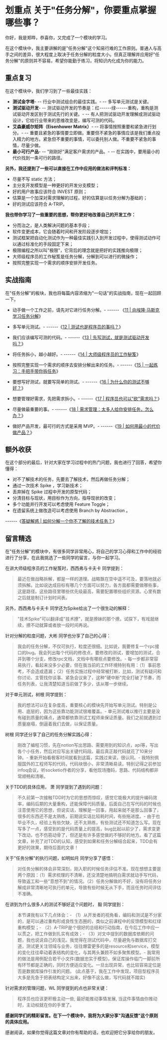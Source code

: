 # 划重点 关于"任务分解"，你要重点掌握哪些事？

你好，我是郑晔，恭喜你，又完成了一个模块的学习。

在这个模块中，我主要讲解的是"任务分解"这个知易行难的工作原则。普通人与高手之间的差异，很大程度上取决于任务分解的粒度大小。但真正理解并应用好"任务分解"的原则并不容易，希望你能勤于练习，将知识内化成为你的能力。

## 重点复习

在这个模块中，我们学习到了一些最佳实践：

-   **测试金字塔**- \-- 行业中测试组合的最佳实践。- \--
    多写单元测试是关键。
-   **测试驱动开发**- \--
    测试驱动开发的节奏是：红------绿------重构，重构是测试驱动开发区别于测试先行的关键。-
    \--
    有人把测试驱动开发理解成测试驱动设计，它给行业带来的思维改变是，编写可测的代码。
-   **艾森豪威尔矩阵（Eisenhower Matrix）**- \--
    将事情按照重要和紧急进行划分。- \--
    重要且紧急的事情要立即做。重要但不紧急的事情应该是我们重点投入精力的地方。紧急但不重要的事情，可以委托别人做。不重要不紧急的事情，尽量少做。
-   **最小可行产品**- \-- "刚刚好"满足客户需求的产品。- \--
    在实践中，要用最小的代价找到一条可行的路径。

**另外，我还提到了一些可以直接在工作中应用的做法和评判标准：**

-   尽量不写 static 方法；
-   主分支开发模型是一种更好的开发分支模型；
-   好的用户故事应该符合 INVEST 原则；
-   估算是一个加深对需求理解的过程，好的估算是以任务分解为基础的；
-   好的测试应该符合 A-TRIP。

**我也带你学习了一些重要的思想，帮你更好地改善自己的开发工作：**

-   分而治之，是人类解决问题的基本手段；
-   软件变更成本，它会随着时间和开发阶段逐步增加；
-   测试框架把自动化测试作为一种最佳实践引入到开发过程中，使得测试动作可以通过标准化的手段固定下来；
-   极限编程之所以叫"极限"，它背后的理念就是把好的实践推向极限；
-   大师级程序员的工作秘笈是任务分解，分解到可以进行的微操作；
-   按照完整实现一个需求的顺序安排开发任务。

## 实战指南

在"任务分解"的板块，我也将每篇内容浓缩为"一句话"的实战指南，现在一起回顾一下。

-   动手做一个工作之前，请先对它进行任务分解。- ------ 《[11 \|
    向埃隆·马斯克学习任务分解](http://time.geekbang.org/column/article/77913)》

-   多写单元测试。- ------《[12 \|
    测试也是程序员的事吗？](http://time.geekbang.org/column/article/77917)》

-   我们应该编写可测的代码。- ------《[13 \|
    先写测试，就是测试驱动开发吗？](https://time.geekbang.org/column/article/78104)》

-   将任务拆小，越小越好。- ------《[14 \|
    大师级程序员的工作秘笈](http://time.geekbang.org/column/article/78507)》

-   按照完整实现一个需求的顺序去安排分解出来的任务。- ------《[15 \|
    一起练习：手把手带你拆任务](http://time.geekbang.org/column/article/78542)》

-   要想写好测试，就要写简单的测试。- ------《[16 \|
    为什么你的测试不够好？](http://time.geekbang.org/column/article/79494)》

-   想要管理好需求，先把需求拆小。- ------《[17 \|
    程序员也可以"砍"需求吗？](http://time.geekbang.org/column/article/79520)》

-   尽量做最重要的事。- ------《[18 \|
    需求管理：太多人给你安排任务，怎么办？](http://time.geekbang.org/column/article/80428)》

-   做好产品开发，最可行的方式是采用 MVP。- ------《[19 \|
    如何用最小的代价做产品？](http://time.geekbang.org/column/article/80691)》

## 额外收获

在这个部分的最后，针对大家在学习过程中的热门问题，我也进行了回答，希望你懂得：

-   对不了解技术的任务，先要去了解技术，然后再做任务分解；
-   通过一次技术 Spike ，学习新技术；
-   丢弃掉在 Spike 过程中开发的原型代码；
-   分清目标与现状，用目标作为方向，指导现状的改变；
-   多个功能并行开发可以考虑使用 Feature Toggle；
-   在遗留系统上做改造可以考虑使用 Branch by Abstraction 。

------《[答疑解惑 \|
如何分解一个你不了解的技术任务？](http://time.geekbang.org/column/article/81515)》

## 留言精选

在"任务分解"的模块中，有很多同学非常用心，将自己的学习心得和工作中的经验进行了分享，在此我挑选了一些同学的留言，与你一起学习。

在讲大师级程序员的工作秘笈时，西西弗与卡夫卡 同学提到：

> 最近在做战略拆解，都是一样的道理。战略飘在空中遥不可及，要落地就必须拆解。比如说达成目标有哪几个方面可以努力，各方面都需要做哪些事，这是路径。这些路径里哪些优先级最高，需要配置哪些组织资源。心里有数之后就是制订计划时间表。

另外，西西弗与卡夫卡 同学还为Spike给出了一个很生动的解释：

> "技术Spike"可以翻译成"技术撩"，就是撩妹的那个撩。试探下，有戏就继续，撩不动就算或者放一段时间再说。

针对分解的粒度问题，大彬 同学也分享了自己的心得：

> 我会的任务分解，不仅可执行，粒度还很细。比如说，我要修复一个rpc接口的bug。我会列出每个代码的修改点，要修改的测试，要增加的测试，合并到哪个分支，修改rpc文档，文档中有哪些点要修改。-
> 每一步都非常容易执行，看起来没多少必要，但在我当前的工作环境特别有用：（1）事前思考，不会造成遗漏；（2）任务实施过程中经常被打断，比如，测试有疑问和你讨论、主管找你谈事、紧急会议来了，这种"硬中断"完全打破了节奏，而任务列表，让我清楚知道当前做了多少，该从哪一步继续。

对于单元测试，树根 同学提到：

> 我的想法可以在复杂度高，重要核心的模块先开始写单元测试。特别是公用、底层的，因为这些靠功能测试很难覆盖。-
> 单元测试难以推行主要是没有碰到质量的痛点，通常都依靠测试工程师来保证质量。我们之前就遇到过质量崩塌，倒逼着我们去做，以保证质量。

树根 同学还分享了自己的任务分解实践心得：

> 刚改了编程习惯，先在notion写出思路、需要用到的知识点，api等，写出各个小任务，然后对应写出关键代码段。最后真正敲代码就花了10来分钟。-
> 重新开始看极客时间就看到这篇，实践过来读，很认同。-
> 我特别佩服国外的工程师写的代码，代码块很小，非常清晰易读。特别记得之前参加infoq会议，听socketio作者的分享，看他现场撸码，思路、代码结构都非常顺畅和清晰。

关于TDD的具体应用， 萧 同学提到了遇到的问题：

> 不久前第一次接触TDD时为它的思想而惊叹，感觉它能极大的提升编码效率，编码后期的大量重构，还能保障代码质量。后面自己在写代码的时候也注意使用它的思想，但说实话，理解是一回事，用起来就不是那么回事了，很多的东西还不是太熟练，前期说实话比较耗时间，有些拖进度。-
> 由于也毕业不久，经验上有些欠缺，还不太熟练，有些测试还不知道怎么写。现在写多了一点，感受到的是代码质量上的提高，bug比起以前少了，需求变更下改动，也不伤筋动骨了，但还是有许多感觉做的不够好的地方。看了这篇文章，补充了对TDD的认知，感受到如果和任务分解结合起来，TDD会有更好的效果，期待后面的文章！

关于"任务分解"的执行问题，如明如月 同学分享了感悟：

> 对任务分解的体会非常深刻，刚入职的时候任务评估不准。现在想想主要是两个原因：（1）需求梳理的不清晰，还没清楚地搞明白需求就动手写代码，导致返工和一些"意想不到"的情况。（2）任务分解做的不好，没有将任务分解成非常清晰地可执行的单元，导致有些时候无从下手，而且任务时间评估不准确。

在讲到为什么很多人的测试不够好这个问题时， 毅 同学提到：

> 本节课我有以下几点体会：-
> （1）从开发者的视角看，编码和测试是不分家的，是可以通过重构形成良性生态圈的，类似之前课程中的反馈模型和红绿重构模型；-
> （2）A-TRIP是个很好的总结和行动指南，在今后工作中应一以贯之，把工作做到扎实有成效；-
> （3）对文中提到的数据库依赖的问题，我也说说自己的浅见。我觉得在测试代码中，尽量避免与数据库打交道，测试更关注领域与业务，往往爆雷更多的是resource和service，模型的变化往往牵动着表结构的变化，与其两头兼顾不如多聚焦模型。-
> 我常用的做法是用例配合若干小文件(数据忠实于模型)，保证库操作临门一脚前所有环节都是正确的，同时方便适应变化。一旦出现异常，也比较容易定位是否是数据库操作引发的问题。
> (此点基于，我在工作中发现，项目型程序员大多是先急于把表结构定义出来，好像不这么做，写代码就不踏实)

针对需求的管理问题，WL 同学提到的点也非常关键：

> 程序员也应该更积极主动一些, 最好能推动事情发展,
> 当这件事情由你推动时，主动权就在你的手里了。

**感谢同学们的精彩留言。在下一个模块中，我将为大家分享"沟通反馈"这个原则的具体应用。**

感谢阅读，如果你觉得这篇文章对你有帮助的话，也欢迎把它分享给你的朋友。
